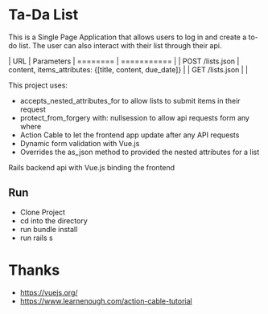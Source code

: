 # Ta-Da List


This is a Single Page Application that allows users to 
log in and create a to-do list.  The user can also interact
with their list through their api.





|  URL               | Parameters
| ========           | ===========                                             |
| POST   /lists.json | content, items_attributes: {[title, content, due_date]} |
| GET    /lists.json |                                                         |




This project uses:
* accepts_nested_attributes_for to allow lists to submit items in their request
* protect_from_forgery with: nullsession to allow api requests form any where
* Action Cable to let the frontend app update after any API requests
* Dynamic form validation with Vue.js
* Overrides the as_json method to provided the nested attributes for a list


Rails backend api with Vue.js binding the frontend

## Run
* Clone Project
* cd into the directory
* run bundle install
* run rails s 




# Thanks
* https://vuejs.org/ 
* https://www.learnenough.com/action-cable-tutorial
